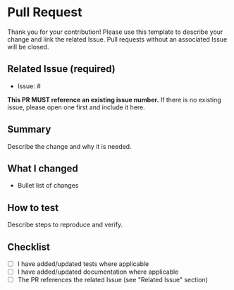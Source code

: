 # Pull Request

Thank you for your contribution! Please use this template to describe your
change and link the related Issue. Pull requests without an associated Issue
will be closed.

## Related Issue (required)

- Issue: #<issue-number>

**This PR MUST reference an existing issue number.** If there is no existing
issue, please open one first and include it here.

## Summary

Describe the change and why it is needed.

## What I changed

- Bullet list of changes

## How to test

Describe steps to reproduce and verify.

## Checklist

- [ ] I have added/updated tests where applicable
- [ ] I have added/updated documentation where applicable
- [ ] The PR references the related Issue (see "Related Issue" section)
